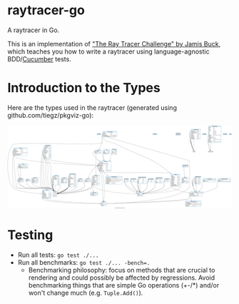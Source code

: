 # raytracer-go

A raytracer in Go.

This is an implementation of ["The Ray Tracer Challenge" by Jamis Buck](https://pragprog.com/book/jbtracer/the-ray-tracer-challenge), which teaches you how to write a raytracer using language-agnostic BDD/[Cucumber](https://cucumber.io/) tests.

# Introduction to the Types

Here are the types used in the raytracer (generated using github.com/tiegz/pkgviz-go):

<img src="pkgviz.png" />

# Testing

- Run all tests: `go test ./...`
- Run all benchmarks: `go test ./... -bench=.`
  - Benchmarking philosophy: focus on methods that are crucial to rendering and could possibly be affected by regressions. Avoid benchmarking things that are simple Go operations (+-/\*) and/or won't change much (e.g. `Tuple.Add()`).
